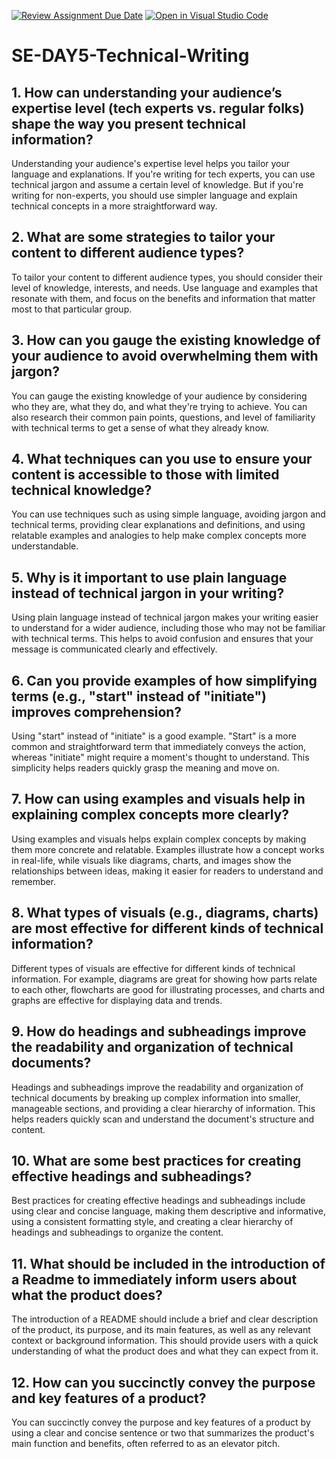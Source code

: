 [![Review Assignment Due Date](https://classroom.github.com/assets/deadline-readme-button-22041afd0340ce965d47ae6ef1cefeee28c7c493a6346c4f15d667ab976d596c.svg)](https://classroom.github.com/a/zsAR-pyY)
[![Open in Visual Studio Code](https://classroom.github.com/assets/open-in-vscode-2e0aaae1b6195c2367325f4f02e2d04e9abb55f0b24a779b69b11b9e10269abc.svg)](https://classroom.github.com/online_ide?assignment_repo_id=18675337&assignment_repo_type=AssignmentRepo)
# SE-DAY5-Technical-Writing
## 1. How can understanding your audience’s expertise level (tech experts vs. regular folks) shape the way you present technical information?
Understanding your audience's expertise level helps you tailor your language and explanations. If you're writing for tech experts, you can use technical jargon and assume a certain level of knowledge. But if you're writing for non-experts, you should use simpler language and explain technical concepts in a more straightforward way.

## 2. What are some strategies to tailor your content to different audience types?
To tailor your content to different audience types, you should consider their level of knowledge, interests, and needs. Use language and examples that resonate with them, and focus on the benefits and information that matter most to that particular group.

## 3. How can you gauge the existing knowledge of your audience to avoid overwhelming them with jargon?
You can gauge the existing knowledge of your audience by considering who they are, what they do, and what they're trying to achieve. You can also research their common pain points, questions, and level of familiarity with technical terms to get a sense of what they already know.

## 4. What techniques can you use to ensure your content is accessible to those with limited technical knowledge?
You can use techniques such as using simple language, avoiding jargon and technical terms, providing clear explanations and definitions, and using relatable examples and analogies to help make complex concepts more understandable.
## 5. Why is it important to use plain language instead of technical jargon in your writing?
Using plain language instead of technical jargon makes your writing easier to understand for a wider audience, including those who may not be familiar with technical terms. This helps to avoid confusion and ensures that your message is communicated clearly and effectively.
## 6. Can you provide examples of how simplifying terms (e.g., "start" instead of "initiate") improves comprehension?
Using "start" instead of "initiate" is a good example. "Start" is a more common and straightforward term that immediately conveys the action, whereas "initiate" might require a moment's thought to understand. This simplicity helps readers quickly grasp the meaning and move on.

## 7. How can using examples and visuals help in explaining complex concepts more clearly?
Using examples and visuals helps explain complex concepts by making them more concrete and relatable. Examples illustrate how a concept works in real-life, while visuals like diagrams, charts, and images show the relationships between ideas, making it easier for readers to understand and remember.

## 8. What types of visuals (e.g., diagrams, charts) are most effective for different kinds of technical information?
Different types of visuals are effective for different kinds of technical information. For example, diagrams are great for showing how parts relate to each other, flowcharts are good for illustrating processes, and charts and graphs are effective for displaying data and trends.

## 9. How do headings and subheadings improve the readability and organization of technical documents?
Headings and subheadings improve the readability and organization of technical documents by breaking up complex information into smaller, manageable sections, and providing a clear hierarchy of information. This helps readers quickly scan and understand the document's structure and content.

## 10. What are some best practices for creating effective headings and subheadings?
Best practices for creating effective headings and subheadings include using clear and concise language, making them descriptive and informative, using a consistent formatting style, and creating a clear hierarchy of headings and subheadings to organize the content.

## 11. What should be included in the introduction of a Readme to immediately inform users about what the product does?
The introduction of a README should include a brief and clear description of the product, its purpose, and its main features, as well as any relevant context or background information. This should provide users with a quick understanding of what the product does and what they can expect from it.

## 12. How can you succinctly convey the purpose and key features of a product?
You can succinctly convey the purpose and key features of a product by using a clear and concise sentence or two that summarizes the product's main function and benefits, often referred to as an elevator pitch.

